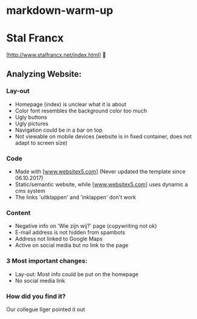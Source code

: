 # markdown-warm-up

# Stal Francx
[http://www.stalfrancx.net/index.html]
:horse:

## Analyzing Website: 
### Lay-out
* Homepage (index) is unclear what it is about
* Color font resembles the background color too much
* Ugly buttons
* Ugly pictures
* Navigation could be in a bar on top 
* Not viewable on mobile devices (website is in fixed container, does not adapt to screen size)

### Code
* Made with [www.websitex5.com] (Never updated the template since 06.10.2017)
* Static/semantic website, while [www.websitex5.com] uses dynamic a cms system
* The links 'uitklappen' and 'inklappen' don't work


### Content
* Negative info on 'Wie zijn wij?' page (copywriting not ok)
* E-mail address is not hidden from spambots
* Address not linked to Google Maps
* Active on social media but no link to the page

### 3 Most important changes:
* Lay-out: Most info could be put on the homepage
* No social media link

### How did you find it?
Our collegue Ilger pointed it out
 



